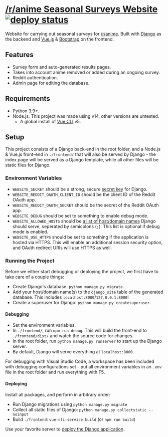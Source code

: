 # [/r/anime Seasonal Surveys Website](https://survey.r-anime.moe/) [![deploy status](https://img.shields.io/github/deployments/r-anime/surveysite/production?label=deploy)](https://github.com/r-anime/surveysite/deployments/activity_log?environment=production)

Website for carrying out seasonal surveys for [/r/anime](https://www.reddit.com/r/anime/). Built with [Django](https://www.djangoproject.com/) as the backend and [Vue.js](https://vuejs.org/) & [Bootstrap](https://getbootstrap.com/) on the frontend.

## Features

* Survey form and auto-generated results pages.
* Takes into account anime removed or added during an ongoing survey.
* Reddit authentication.
* Admin page for editing the database.

## Requirements

* Python 3.9+.
* Node.js. This project was made using v14, other versions are untested.
  * A global install of [Vue CLI](https://cli.vuejs.org/) v5.

## Setup

This project consists of a Django back-end in the root folder, and a Node.js & Vue.js front-end in `./frontend/` that will also be served by Django - the index page will be served as a Django template, while all other files will be static files for Django.

### Environment Variables
* `WEBSITE_SECRET` should be a strong, secure [secret key](https://docs.djangoproject.com/en/3.1/ref/settings/#secret-key) for Django.
* `WEBSITE_REDDIT_OAUTH_CLIENT_ID` should be the client ID of the Reddit OAuth app.
* `WEBSITE_REDDIT_OAUTH_SECRET` should be the secret of the Reddit OAuth app.
* `WEBSITE_DEBUG` should be set to something to enable debug mode.
* `WEBSITE_ALLOWED_HOSTS` should be [a list of host/domain names](https://docs.djangoproject.com/en/3.1/ref/settings/#std:setting-ALLOWED_HOSTS) Django should serve, seperated by semicolons (`;`). This list is optional if debug mode is enabled.
* `WEBSITE_USE_HTTPS` should be set to something if the application is hosted via HTTPS. This will enable an additional session security option, and OAuth redirect URIs will use HTTPS as well.

### Running the Project

Before we either start debugging or deploying the project, we first have to take care of a couple things:

* Create Django's database: `python manage.py migrate`.
* Add your host/domain name(s) to the `django_site` table of the generated database. This includes `localhost:8000`/`127.0.0.1:8000`!
* Create a superuser for Django: `python manage.py createsuperuser`.

#### Debugging

* Set the environment variables.
* In `./frontend/`, run `npm run debug`. This will build the front-end to `./frontend/dist/` and watch the source code for changes.
* In the root folder, run `python manage.py runserver` to start up the Django server.
* By default, Django will serve everything at `localhost:8000`.

For debugging with Visual Studio Code, a workspace has been included with debugging configurations set - put all environment variables in an `.env` file in the root folder and run everything with F5.

#### Deploying

Install all packages, and perform in arbitrary order:

* Run Django migrations using `python manage.py migrate`
* Collect all static files of Django: `python manage.py collectstatic --noinput`
* Build `./frontend`: `vue-cli-service build` (or `npm run build`)

Use your favorite server to [deploy the Django application](https://docs.djangoproject.com/en/4.0/howto/deployment/).
